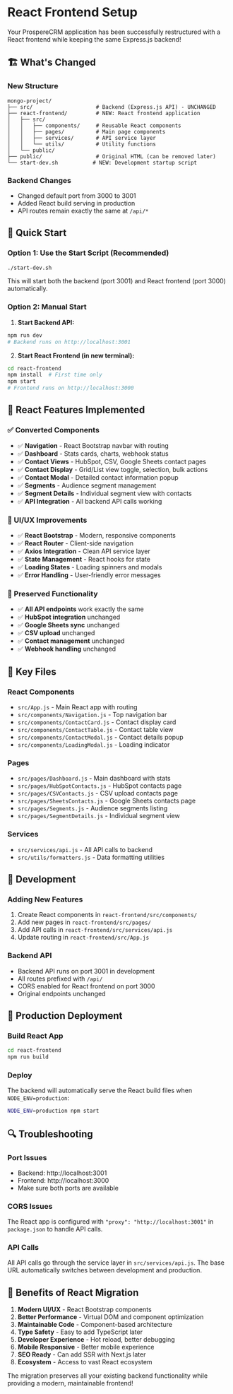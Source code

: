 # React Frontend Setup

Your ProspereCRM application has been successfully restructured with a React frontend while keeping the same Express.js backend!

## 🏗️ What's Changed

### New Structure
```
mongo-project/
├── src/                    # Backend (Express.js API) - UNCHANGED
├── react-frontend/         # NEW: React frontend application
│   ├── src/
│   │   ├── components/     # Reusable React components
│   │   ├── pages/          # Main page components
│   │   ├── services/       # API service layer
│   │   └── utils/          # Utility functions
│   └── public/
├── public/                 # Original HTML (can be removed later)
└── start-dev.sh           # NEW: Development startup script
```

### Backend Changes
- Changed default port from 3000 to 3001
- Added React build serving in production
- API routes remain exactly the same at `/api/*`

## 🚀 Quick Start

### Option 1: Use the Start Script (Recommended)
```bash
./start-dev.sh
```
This will start both the backend (port 3001) and React frontend (port 3000) automatically.

### Option 2: Manual Start

1. **Start Backend API:**
```bash
npm run dev
# Backend runs on http://localhost:3001
```

2. **Start React Frontend (in new terminal):**
```bash
cd react-frontend
npm install  # First time only
npm start
# Frontend runs on http://localhost:3000
```

## 🎯 React Features Implemented

### ✅ Converted Components
- ✅ **Navigation** - React Bootstrap navbar with routing
- ✅ **Dashboard** - Stats cards, charts, webhook status
- ✅ **Contact Views** - HubSpot, CSV, Google Sheets contact pages
- ✅ **Contact Display** - Grid/List view toggle, selection, bulk actions
- ✅ **Contact Modal** - Detailed contact information popup
- ✅ **Segments** - Audience segment management
- ✅ **Segment Details** - Individual segment view with contacts
- ✅ **API Integration** - All backend API calls working

### 🎨 UI/UX Improvements
- ✅ **React Bootstrap** - Modern, responsive components
- ✅ **React Router** - Client-side navigation
- ✅ **Axios Integration** - Clean API service layer
- ✅ **State Management** - React hooks for state
- ✅ **Loading States** - Loading spinners and modals
- ✅ **Error Handling** - User-friendly error messages

### 🔄 Preserved Functionality
- ✅ **All API endpoints** work exactly the same
- ✅ **HubSpot integration** unchanged
- ✅ **Google Sheets sync** unchanged  
- ✅ **CSV upload** unchanged
- ✅ **Contact management** unchanged
- ✅ **Webhook handling** unchanged

## 📁 Key Files

### React Components
- `src/App.js` - Main React app with routing
- `src/components/Navigation.js` - Top navigation bar
- `src/components/ContactCard.js` - Contact display card
- `src/components/ContactTable.js` - Contact table view
- `src/components/ContactModal.js` - Contact details popup
- `src/components/LoadingModal.js` - Loading indicator

### Pages
- `src/pages/Dashboard.js` - Main dashboard with stats
- `src/pages/HubSpotContacts.js` - HubSpot contacts page
- `src/pages/CSVContacts.js` - CSV upload contacts page
- `src/pages/SheetsContacts.js` - Google Sheets contacts page
- `src/pages/Segments.js` - Audience segments listing
- `src/pages/SegmentDetails.js` - Individual segment view

### Services
- `src/services/api.js` - All API calls to backend
- `src/utils/formatters.js` - Data formatting utilities

## 🔧 Development

### Adding New Features
1. Create React components in `react-frontend/src/components/`
2. Add new pages in `react-frontend/src/pages/`
3. Add API calls in `react-frontend/src/services/api.js`
4. Update routing in `react-frontend/src/App.js`

### Backend API
- Backend API runs on port 3001 in development
- All routes prefixed with `/api/`
- CORS enabled for React frontend on port 3000
- Original endpoints unchanged

## 🚢 Production Deployment

### Build React App
```bash
cd react-frontend
npm run build
```

### Deploy
The backend will automatically serve the React build files when `NODE_ENV=production`:
```bash
NODE_ENV=production npm start
```

## 🔍 Troubleshooting

### Port Issues
- Backend: http://localhost:3001
- Frontend: http://localhost:3000
- Make sure both ports are available

### CORS Issues
The React app is configured with `"proxy": "http://localhost:3001"` in `package.json` to handle API calls.

### API Calls
All API calls go through the service layer in `src/services/api.js`. The base URL automatically switches between development and production.

## 🎉 Benefits of React Migration

1. **Modern UI/UX** - React Bootstrap components
2. **Better Performance** - Virtual DOM and component optimization  
3. **Maintainable Code** - Component-based architecture
4. **Type Safety** - Easy to add TypeScript later
5. **Developer Experience** - Hot reload, better debugging
6. **Mobile Responsive** - Better mobile experience
7. **SEO Ready** - Can add SSR with Next.js later
8. **Ecosystem** - Access to vast React ecosystem

The migration preserves all your existing backend functionality while providing a modern, maintainable frontend!